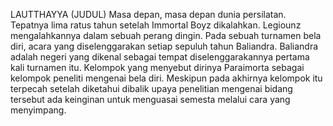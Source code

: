 LAUTTHAYYA (JUDUL)
Masa depan, masa depan dunia persilatan. Tepatnya lima ratus tahun setelah Immortal Boyz dikalahkan. Legiounz mengalahkannya dalam sebuah perang dingin. Pada sebuah turnamen bela diri, acara yang diselenggarakan setiap sepuluh tahun Baliandra. Baliandra adalah negeri yang dikenal sebagai tempat diselenggarakannya pertama kali turnamen itu. Kelompok yang menyebut dirinya Paraimorta sebagai kelompok peneliti mengenai bela diri. Meskipun pada akhirnya kelompok itu terpecah setelah diketahui dibalik upaya penelitian mengenai bidang tersebut ada keinginan untuk menguasai semesta melalui cara yang menyimpang.
